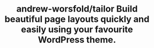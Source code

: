 ---
layout: post
link: https://github.com/andrew-worsfold/tailor
title: andrew-worsfold/tailor  Build beautiful page layouts quickly and easily using your favourite WordPress theme.
---